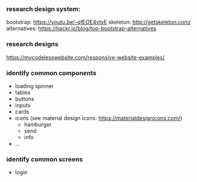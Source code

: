 ### research design system:
bootstrap: https://youtu.be/-qfEOE4vtxE
skeleton: http://getskeleton.com/
alternatives: https://hackr.io/blog/top-bootstrap-alternatives

### research designs
https://mycodelesswebsite.com/responsive-website-examples/

### identify common components
- loading spinner
- tables
- buttons
- inputs
- cards
- icons (see material design icons: https://materialdesignicons.com/)
    - hamburger
    - send
    - info
- ...

### identify common screens
- login